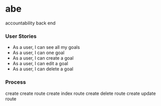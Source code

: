 # abe
accountability back end

### User Stories

- As a user, I can see all my goals
- As a user, I can one goal
- As a user, I can create a goal
- As a user, I can edit a goal
- As a user, I can delete a goal

### Process

create create route
create index route
create delete route
create update route 
